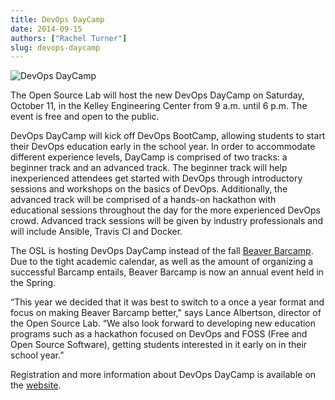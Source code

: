 ```yaml
---
title: DevOps DayCamp
date: 2014-09-15
authors: ["Rachel Turner"]
slug: devops-daycamp
---
```


![DevOps DayCamp](/images/dodc_2.gif#blog)

The Open Source Lab will host the new DevOps DayCamp on Saturday, October 11, in the Kelley Engineering Center from 9
a.m. until 6 p.m. The event is free and open to the public.

DevOps DayCamp will kick off DevOps BootCamp, allowing students to start their DevOps education early in the school
year. In order to accommodate different experience levels, DayCamp is comprised of two tracks: a beginner track and an
advanced track. The beginner track will help inexperienced attendees get started with DevOps through introductory
sessions and workshops on the basics of DevOps. Additionally, the advanced track will be comprised of a hands-on
hackathon with educational sessions throughout the day for the more experienced DevOps crowd. Advanced track sessions
will be given by industry professionals and will include Ansible, Travis CI and Docker.

The OSL is hosting DevOps DayCamp instead of the fall [Beaver Barcamp](http://beaverbarcamp.org/). Due to the tight
academic calendar, as well as the amount of organizing a successful Barcamp entails, Beaver Barcamp is now an annual
event held in the Spring.

“This year we decided that it was best to switch to a once a year format and focus on making Beaver Barcamp better,"
says Lance Albertson, director of the Open Source Lab. “We also look forward to developing new education programs such
as a hackathon focused on DevOps and FOSS (Free and Open Source Software), getting students interested in it early on in
their school year.”

Registration and more information about DevOps DayCamp is available on the
[website](http://devopsbootcamp.osuosl.org/daycamp/).
